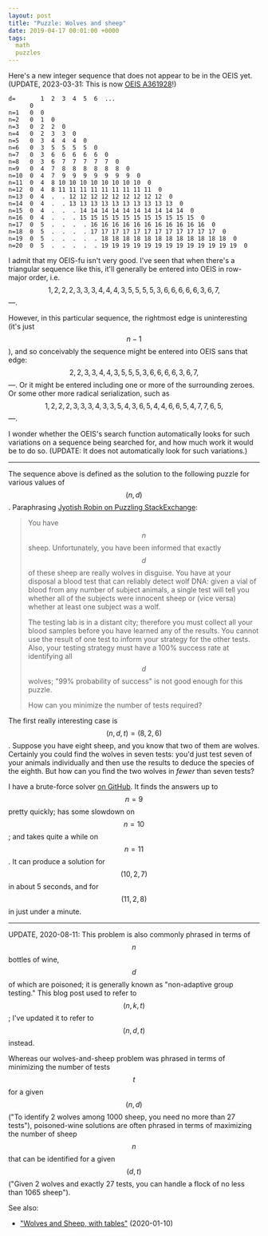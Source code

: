 ```yaml
---
layout: post
title: "Puzzle: Wolves and sheep"
date: 2019-04-17 00:01:00 +0000
tags:
  math
  puzzles
---
```


Here's a new integer sequence that does not appear to be in the OEIS yet.
(UPDATE, 2023-03-31: This is now [OEIS A361928](https://oeis.org/A361928)!)

    d=       1  2  3  4  5  6  ...
          0
    n=1   0  0
    n=2   0  1  0
    n=3   0  2  2  0
    n=4   0  2  3  3  0
    n=5   0  3  4  4  4  0
    n=6   0  3  5  5  5  5  0
    n=7   0  3  6  6  6  6  6  0
    n=8   0  3  6  7  7  7  7  7  0
    n=9   0  4  7  8  8  8  8  8  8  0
    n=10  0  4  7  9  9  9  9  9  9  9  0
    n=11  0  4  8 10 10 10 10 10 10 10 10  0
    n=12  0  4  8 11 11 11 11 11 11 11 11 11  0
    n=13  0  4  .  . 12 12 12 12 12 12 12 12 12  0
    n=14  0  4  .  . 13 13 13 13 13 13 13 13 13 13  0
    n=15  0  4  .  .  . 14 14 14 14 14 14 14 14 14 14  0
    n=16  0  4  .  .  . 15 15 15 15 15 15 15 15 15 15 15  0
    n=17  0  5  .  .  .  . 16 16 16 16 16 16 16 16 16 16 16  0
    n=18  0  5  .  .  .  . 17 17 17 17 17 17 17 17 17 17 17 17  0
    n=19  0  5  .  .  .  .  . 18 18 18 18 18 18 18 18 18 18 18 18  0
    n=20  0  5  .  .  .  .  . 19 19 19 19 19 19 19 19 19 19 19 19 19  0


I admit that my OEIS-fu isn't very good. I've seen that when there's a
triangular sequence like this, it'll generally be entered into OEIS in row-major
order, i.e. $$1,2,2,2,3,3,3,4,4,4,3,5,5,5,5,3,6,6,6,6,6,3,6,7,$$—.

However, in this particular sequence, the rightmost edge is uninteresting (it's
just $$n-1$$), and so conceivably the sequence might be entered into OEIS sans that
edge: $$2,2,3,3,4,4,3,5,5,5,3,6,6,6,6,3,6,7,$$—. Or it might be entered including
one or more of the surrounding zeroes. Or some other more radical serialization,
such as $$1,2,2,2,3,3,3,4,3,3,5,4,3,6,5,4,4,6,6,5,4,7,7,6,5,$$—.

I wonder whether the OEIS's search function automatically looks for such variations
on a sequence being searched for, and how much work it would be to do so.
(UPDATE: It does not automatically look for such variations.)

----

The sequence above is defined as the solution to the following puzzle for various
values of $$(n,d)$$. Paraphrasing
[Jyotish Robin on Puzzling StackExchange](https://puzzling.stackexchange.com/questions/81737/):

> You have $$n$$ sheep. Unfortunately, you have been informed that exactly $$d$$
> of these sheep are really wolves in disguise. You have at your disposal a blood test
> that can reliably detect wolf DNA: given a vial of blood from any number of subject
> animals, a single test will tell you whether all of the subjects were innocent sheep
> or (vice versa) whether at least one subject was a wolf.
>
> The testing lab is in a distant city; therefore you must collect all your blood samples
> before you have learned any of the results. You cannot use the result of one test to
> inform your strategy for the other tests. Also, your testing strategy must have a 100%
> success rate at identifying all $$d$$ wolves; "99% probability of success" is not good
> enough for this puzzle.
>
> How can you minimize the number of tests required?

The first really interesting case is $$(n,d,t)=(8,2,6)$$. Suppose you have eight sheep, and
you know that two of them are wolves. Certainly you could find the wolves in seven tests:
you'd just test seven of your animals individually and then use the results to deduce the
species of the eighth. But how can you find the two wolves in _fewer_ than seven tests?

I have a brute-force solver [on GitHub](https://github.com/Quuxplusone/wolves-and-sheep).
It finds the answers up to $$n=9$$ pretty quickly; has some slowdown on $$n=10$$;
and takes quite a while on $$n=11$$. It can produce a solution for $$(10,2,7)$$ in
about 5 seconds, and for $$(11,2,8)$$ in just under a minute.

----

UPDATE, 2020-08-11: This problem is also commonly phrased in terms of $$n$$ bottles of wine,
$$d$$ of which are poisoned; it is generally known as "non-adaptive group testing."
This blog post used to refer to $$(n,k,t)$$; I've updated it to refer to $$(n,d,t)$$ instead.

Whereas our wolves-and-sheep problem was phrased in terms of minimizing the number of tests $$t$$
for a given $$(n,d)$$ ("To identify 2 wolves among 1000 sheep, you need no more than 27 tests"),
poisoned-wine solutions are often phrased in terms of maximizing the number of sheep $$n$$
that can be identified for a given $$(d,t)$$ ("Given 2 wolves and exactly 27 tests,
you can handle a flock of no less than 1065 sheep").

See also:

* ["Wolves and Sheep, with tables"](/blog/2020/01/10/wolves-and-sheep-with-tables) (2020-01-10)
